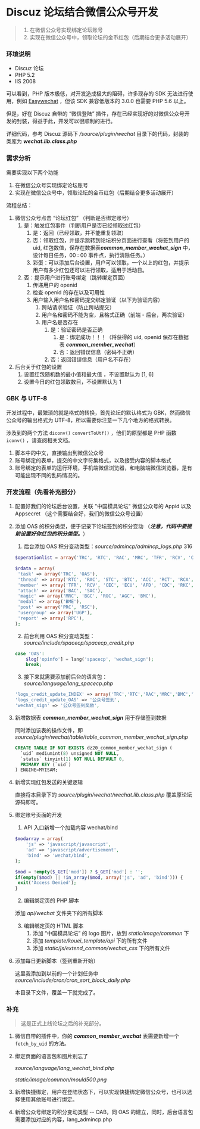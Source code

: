 # Discuz 论坛结合微信公众号开发

> 1. 在微信公众号实现绑定论坛账号
> 2. 实现在微信公众号中，领取论坛的金币红包（后期结合更多活动展开）

### 环境说明

* Discuz 论坛
* PHP 5.2
* IIS 2008

可以看到，PHP 版本极低，对开发造成极大的阻碍，许多现存的 SDK 无法进行使用，例如 [Easywechat][link_1] ，但该 SDK 兼容低版本的 3.0.0 也需要 PHP 5.6 以上。

但是，好在 Discuz 自带的 “微信登陆” 插件，存在已经实现好的对微信公众号开发的封装，得益于此，开发可以很顺利的进行。

详细代码，参考 Discuz 源码下 */source/plugin/wechat* 目录下的代码，封装的类库为 ***wechat.lib.class.php***

[link_1]: https://www.easywechat.com/  "优雅的微信公众号开发实现"

### 需求分析

需要实现以下两个功能

1. 在微信公众号实现绑定论坛账号
2. 实现在微信公众号中，领取论坛的金币红包（后期结合更多活动展开）

流程总结：

1. 微信公众号点击 “论坛红包” （判断是否绑定账号）
   1. 是：触发红包事件（判断用户是否已经领取过红包）
      1. 是：返回（已经领取，并不能重复领取）
      2. 否：领取红包，并提示跳转到论坛积分页面进行查看（将签到用户的 uid, 红包数值，保存在数据表***common_member_wechat_sign*** 中，设计每日任务，00 : 00 事件点，执行清除任务。）
      3. 彩蛋：可以添加后台设置，用户可以领取，一个以上的红包，并提示用户有多少红包还可以进行领取，适用于活动日。
   2. 否：提示用户进行账号绑定（跳转绑定页面）
      1. 传递用户的 openid
      2. 检查 openid 的存在以及可用性
      3. 用户输入用户名和密码提交绑定验证（以下为验证内容）
         1. 跨站请求验证（防止跨站提交）
         2. 用户名和密码不能为空，且格式正确（前端 - 后台，两次验证）
         3. 用户名是否存在
            1. 是：验证密码是否正确
               1. 是：绑定成功！！！（将获得的 uid, openid 保存在数据表 ***common_member_wechat***）
               2. 否：返回错误信息（密码不正确）
            2. 否：返回错误信息（用户名不存在） 
2. 后台关于红包的设置
   1. 设置红包随机数的最小值和最大值 ，不设置默认为 [1, 6]
   2. 设置今日的红包领取数目，不设置默认为 1

### GBK 与 UTF-8

开发过程中，最繁琐的就是格式的转换，首先论坛的默认格式为 GBK，然而微信公众号的输出格式为 UTF-8，所以需要你注意一下几个地方的格式转换。

涉及到的两个方法 ```diconv()```  ```convertToUtf()``` ，他们的原型都是 PHP 函数 ```iconv()``` ，请查阅相关文档。

1. 脚本中的中文，直接输出到微信公众号
2. 账号绑定的表单，提交的中文字符集格式，以及接受内容的脚本格式
3. 账号绑定的表单的运行环境，手机端微信浏览器，和电脑端微信浏览器，是有可能出现不同的乱码情况的。


### 开发流程（先看补充部分）

1. 配置好我们的论坛后台设置，关联 "中国模具论坛" 微信公众号的 Appid 以及 Appsecret （这个需要结合好，我们的微信公众号设置）

2. 添加 OAS 的积分类型，便于记录下论坛签到的积分变动 （***注意，代码中要提前设置好你红包的积分类型。***）

   1. 后台添加 OAS 积分变动类型：*source/admincp/admincp_logs.php*  316

   ```php
   $operationlist = array('TRC', 'RTC', 'RAC', 'MRC', 'TFR', 'RCV', 'CEC', 'ECU', 'SAC', 'BAC', 'PRC', 'RSC', 'STC', 'BTC', 'AFD', 'UGP', 'RPC', 'ACC', 'RCT', 'RCA', 'RCB', 'CDC', 'RKC', 'BME', 'RPR', 'RPZ', 'OAS');

   $rdata = array(
   	'task' => array('TRC', 'OAS'),
   	'thread' => array('RTC', 'RAC', 'STC', 'BTC', 'ACC', 'RCT', 'RCA', 'RCB'),
   	'member' => array('TFR', 'RCV', 'CEC', 'ECU', 'AFD', 'CDC', 'RKC', 'RPR', 'RPZ'),
   	'attach' => array('BAC', 'SAC'),
   	'magic' => array('MRC', 'BGC', 'RGC', 'AGC', 'BMC'),
   	'medal' => array('BME'),
   	'post' => array('PRC', 'RSC'),
   	'usergroup' => array('UGP'),
   	'report' => array('RPC'),
   );
   ```

   2. 前台利用 OAS 积分变动类型：*source/include/spacecp/spacecp_credit.php*

   ```php
   case 'OAS':
       $log['opinfo'] = lang('spacecp', 'wechat_sign');
       break;
   ```

   3. 接下来就需要添加前后台的语言包： *source/language/lang_spacecp.php*

   ```php
   'logs_credit_update_INDEX' => array('TRC','RTC','RAC','MRC','BMC','TFR','RCV','CEC','ECU','SAC','BAC','PRC','RSC','STC','BTC','AFD','UGP','RPC','ACC','RCT','RCA','RCB','CDC','RGC','BGC','AGC','RKC','BME','RPR','RPZ','FCP','BGC','OAS'),
   'logs_credit_update_OAS' => '公众号签到',
   'wechat_sign' => '公众号签到奖励',
   ```

3. 新增数据表  ***common_member_wechat_sign*** 用于存储签到数据

   同时添加该表的操作文件，即 *source/plugin/wechat/table/table_common_member_wechat_sign.php*

   ```sql
   CREATE TABLE IF NOT EXISTS dz20_common_member_wechat_sign (
     `uid` mediumint(8) unsigned NOT NULL,
     `status` tinyint(1) NOT NULL DEFAULT 0,
     PRIMARY KEY (`uid`)
   ) ENGINE=MYISAM;
   ```

4. 新增实现红包发送的关键逻辑

   直接将本目录下的 *source/plugin/wechat/wechat.lib.class.php* 覆盖原论坛源码即可。

5. 绑定账号页面的开发

   1. API 入口新增一个加载内容 wechat/bind

   ```php
   $modarray = array(
       'js' => 'javascript/javascript',
       'ad' => 'javascript/advertisement',
       'bind' => 'wechat/bind',
   );

   $mod = !empty($_GET['mod']) ? $_GET['mod'] : '';
   if(empty($mod) || !in_array($mod, array('js', 'ad', 'bind'))) {
   	exit('Access Denied');
   }
   ```

   2. 编辑绑定页的 PHP 脚本

   添加 *api/wechat* 文件夹下的所有脚本

   3. 编辑绑定页的 HTML 脚本
      1. 添加 “中国模具论坛”  的 logo 图片，放到 *static/image/common* 下
      2. 添加 *template/kouei_template/api* 下的所有文件
      3. 添加 *static/js/extend_common/wechat_css* 下的所有文件

6. 添加每日更新脚本（签到重新开始）

   这里我添加到以前的一个计划任务中 *source/include/cron/cron_sort_block_daily.php*

   本目录下文件，覆盖一下就完成了。

### 补充

>这是正式上线论坛之后的补充部分。

1. 微信自带的插件中，你的  ***common_member_wechat*** 表需要新增一个 ```fetch_by_uid``` 的方法。

2. 绑定页面的语言包和图片别忘了

   *source/language/lang_wechat_bind.php*

   *static/image/common/mould500.png*

3. 新增快捷绑定，用户在登陆状态下，可以实现快捷绑定微信公众号，也可以选择使用其他账号进行绑定。

4. 新增公众号绑定的积分变动类型 -- OAB，同 OAS 的建立，同时，后台语言包需要添加对应的内容，lang_admincp.php